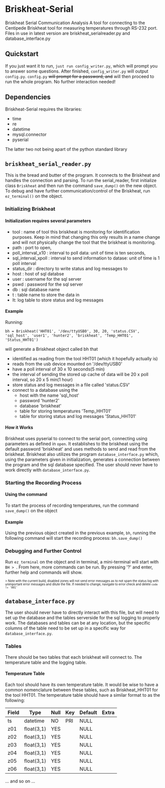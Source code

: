 # Briskheat-Serial
Briskheat Serial Communication Analysis
A tool for connecting to the Centipede Briskheat tool for measuring temperatures through RS-232 port. 
Files in use in latest version are briskheat_serialreader.py and database_interface.py

## Quickstart
If you just want it to run, ```just run config_writer.py```, which will prompt you to answer some questions. After finished, ```config_writer.py``` will output ```config.py```. ```config.py``` ~~will prompt for a password, and~~ will then proceed to run the whole program. No further interaction needed!

## Dependencies
Briskheat-Serial requires the libraries:
- time
- re
- datetime
- mysql.connector
- pyserial

The latter two not being apart of the python standard library

## ```briskheat_serial_reader.py```
This is the bread and butter of the program. It connects to the Briskheat and handles the connection and parsing.
To run the serial_reader, first initialize class ```Briskheat``` and then run the command ```save_dump()``` on the new object.
To debug and have further communication/control of the Briskheat, run ```ez_terminal()``` on the object.

### Initializing Briskheat
#### Initialization requires several parameters
- tool : name of tool this briskheat is monitoring for identification purposes. Keep in mind that changing this only results in a name change and will not physically change the tool that the briskheat is monitoring.
- path : port to open,
- poll_interval_x10 : interval to poll data: unit of time is ten seconds,
- sql_interval_xpoll : interval to send information to datase: unit of time is 1 poll interval
- status_dir : directory to write status and log messages to
- host : host of sql databse
- user : username for the sql server
- pswd : password for the sql server
- db : sql database name
- t : table name to store the data in
- lt: log table to store status and log messages

#### Example
Running: 
```
bh = Briskheat('HHT01', '/dev/ttyUSB0', 30, 20, 'status.CSV', 'sql_host', 'user1', 'hunter2', 'briskheat', 'Temp_HHT01', 'Status_HHT01')
```
will generate a Briskheat object called bh that
- identified as reading from the tool HHT01 (which it hopefully actually is)
- reads from the usb device mounted on '/dev/ttyUSB0'
- have a poll interval of 30 x 10 seconds(5 min)
- the interval of sending the stored up cache of data will be 20 x poll interval, so 20 x 5 min(1 hour)
- store status and log messages in a file called 'status.CSV'
- connect to a database using the
  - host with the name 'sql_host'
  - password 'hunter2'
  - database 'briskheat'
  - table for storing temperatures 'Temp_HHT01'
  - table for storing status and log messages 'Status_HHT01'
  
#### How it Works
Briskheat uses pyserial to connect to the serial port, connecting using parameters as defined in ```open```. It establishes to the briskheat using the default password 'briskheat' and uses methods to send and read from the briskheat.
Briskheat also utilizes the program ```database_interface.py``` which, using the parameters given in initialization, generates a connection between the program and the sql database specified. The user should never have to work directly with ```database_interface.py```.
  
### Starting the Recording Process
#### Using the command
To start the process of recording temperatures, run the command ```save_dump()``` on the object
#### Example
Using the previous object created in the previous example, ```bh```, running the following command will start the recording process:
```bh.save_dump()```

### Debugging and Further Control
Run ```ez_terminal``` on the object and in terminal, a mini-terminal will start with ```BH > ```. From here, more commands can be run. By pressing '?' and enter, further help and commands will show.

<sub><sup>> Note with the current build, disabled zones will not send error messages as to not spam the status log with unimportant error messages and dilute the file. If needed to change, navigate to error check and delete ```code != '001'```</sup></sub>

## ```database_interface.py```
The user should never have to directly interact with this file, but will need to set up the database and the tables serverside for the sql logging to properly work. The databases and tables can be at any location, but the specific columns of the table need to be set up in a specific way for ```database_interface.py```.

### Tables
There should be two tables that each briskheat will connect to. The temperature table and the logging table.
#### Temperature Table
Each tool should have its own temperature table. It would be wise to have a common nomenclature between these tables, such as Briskheat_HHT01 for the tool HHT01. The temperature table should have a similar format to as the following:

| Field | Type       | Null | Key | Default | Extra |
| --- | --- | --- | --- | --- | --- |
| ts    | datetime   | NO   | PRI | NULL    |       |
| z01   | float(3,1) | YES  |     | NULL    |       |
| z02   | float(3,1) | YES  |     | NULL    |       |
| z03   | float(3,1) | YES  |     | NULL    |       |
| z04   | float(3,1) | YES  |     | NULL    |       |
| z05   | float(3,1) | YES  |     | NULL    |       |
| z06   | float(3,1) | YES  |     | NULL    |       |
... and so on ...
